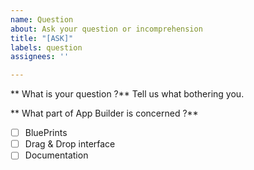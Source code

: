 ```yaml
---
name: Question
about: Ask your question or incomprehension
title: "[ASK]"
labels: question
assignees: ''

---
```


** What is your question ?**
Tell us what bothering you.

** What part of App Builder is concerned ?**
- [ ] BluePrints
- [ ] Drag & Drop interface
- [ ] Documentation
